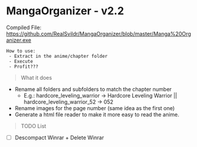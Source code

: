 # MangaOrganizer - v2.2

Compiled File: https://github.com/RealSvildr/MangaOrganizer/blob/master/Manga%20Organizer.exe

```
How to use:
 - Extract in the anime/chapter folder
 - Execute
 - Profit???
```
> What it does
 * Rename all folders and subfolders to match the chapter number
   * E.g.: hardcore_leveling_warrior -> Hardcore Leveling Warrior ||  hardcore_leveling_warrior_52 -> 052
 * Rename images for the page number (same idea as the first one)
 * Generate a html file reader to make it more easy to read the anime.


> TODO List
- [ ] Descompact Winrar + Delete Winrar
